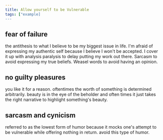 ```yaml
---
title: Allow yourself to be Vulnerable
tags: ["example]
---
```

## fear of failure
the antithesis to what I believe to be my biggest issue in life. I'm afraid of expressing my authentic self because I believe I won't be accepted. I cover it up with analysis paralysis to delay putting my work out there. Sarcasm to avoid expressing my true beliefs. Weasel words to avoid having an opinion. 

## no guilty pleasures
you like it for a reason. oftentimes the worth of something is determined arbitrarily. beauty is in the eye of the beholder and often times it just takes the right narrative  to highlight something's beauty.

## sarcasm and cynicism
referred to as the lowest form of humor because it mocks one's attempt to be vulnerable while offering nothing in return. avoid this type of humor.

